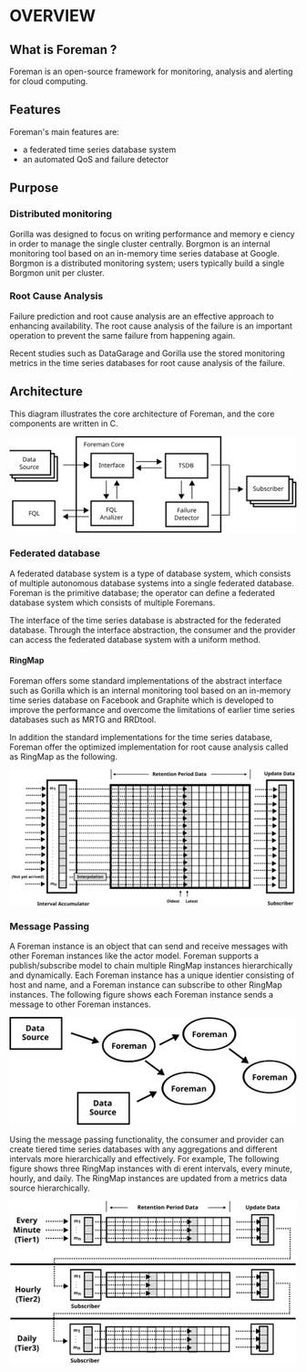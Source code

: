 # OVERVIEW

## What is Foreman ?

Foreman is an open-source framework for monitoring, analysis and alerting for cloud computing.

## Features

Foreman's main features are:

- a federated time series database system
- an automated QoS and failure detector

## Purpose

### Distributed monitoring

Gorilla was designed to focus on writing performance and memory e ciency in order to manage the single cluster centrally.
Borgmon is an internal monitoring tool based on an in-memory time series database at Google. Borgmon is a distributed monitoring system; users typically build a single Borgmon unit per cluster.

### Root Cause Analysis

Failure prediction and root cause analysis are an effective approach to enhancing availability. The root cause analysis of the failure is an important operation to prevent the same failure from happening again.

Recent studies such as DataGarage and Gorilla use the stored monitoring metrics in the time series databases for root cause analysis of the failure.

## Architecture

This diagram illustrates the core architecture of Foreman, and the core components are written in C.

![Foreman System Architecture](img/forman_system_block.svg)

### Federated database

A federated database system is a type of database system, which consists of multiple autonomous database systems into a single federated database. Foreman is the primitive database; the operator can define a federated database system which consists of multiple Foremans.

The interface of the time series database is abstracted for the federated database. Through the interface abstraction, the consumer and the provider can access the federated database system with a uniform method.

#### RingMap

Foreman offers some standard implementations of the abstract interface such as Gorilla which is an internal monitoring tool based on an in-memory time series database on Facebook and Graphite which is developed to improve the performance and overcome the limitations of earlier time series databases such as MRTG and RRDtool.

In addition the standard implementations for the time series database, Foreman offer the optimized implementation for root cause analysis called as RingMap as the following.

![Foreman RingMap DataStore](img/forman_datastore_ringmap.svg)

### Message Passing

A Foreman instance is an object that can send and receive messages with other Foreman instances like the actor model. Foreman supports a publish/subscribe model to chain multiple RingMap instances hierarchically and dynamically. Each Foreman instance has a unique identier consisting of host and name, and a Foreman instance can subscribe to other RingMap instances. The following figure shows each Foreman instance sends a message to other Foreman instances.

![Foreman Actor Model](img/forman_actor_model.svg)

Using the message passing functionality, the consumer and provider can create tiered time series databases with any aggregations and different intervals more hierarchically and effectively. For example, The following figure shows three RingMap instances with di erent intervals, every minute, hourly, and daily. The RingMap instances are updated from a metrics data source hierarchically.

![Federated Example](img/forman_tiered_example.svg)
